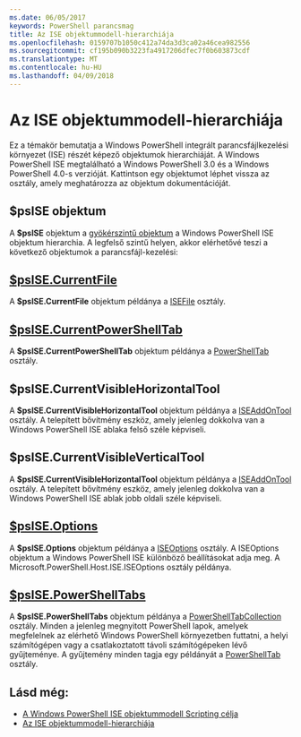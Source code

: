 ```yaml
---
ms.date: 06/05/2017
keywords: PowerShell parancsmag
title: Az ISE objektummodell-hierarchiája
ms.openlocfilehash: 0159707b1050c412a74da3d3ca02a46cea982556
ms.sourcegitcommit: cf195b090b3223fa4917206dfec7f0b603873cdf
ms.translationtype: MT
ms.contentlocale: hu-HU
ms.lasthandoff: 04/09/2018
---
```

# <a name="the-ise-object-model-hierarchy"></a>Az ISE objektummodell-hierarchiája

Ez a témakör bemutatja a Windows PowerShell integrált parancsfájlkezelési környezet (ISE) részét képező objektumok hierarchiáját.
A Windows PowerShell ISE megtalálható a Windows PowerShell 3.0 és a Windows PowerShell 4.0-s verzióját.
Kattintson egy objektumot léphet vissza az osztály, amely meghatározza az objektum dokumentációját.

## <a name="psise-object"></a>$psISE objektum

A **$psISE** objektum a [gyökérszintű objektum](The-ObjectModelRoot-Object.md) a Windows PowerShell ISE objektum hierarchia.
A legfelső szintű helyen, akkor elérhetővé teszi a következő objektumok a parancsfájl-kezelési:

## <a name="psisecurrentfilethe-isefile-objectmd"></a>[$psISE.CurrentFile](The-ISEFile-Object.md)

A **$psISE.CurrentFile** objektum példánya a [ISEFile](The-ISEFile-Object.md) osztály.

## <a name="psisecurrentpowershelltabthe-powershelltab-objectmd"></a>[$psISE.CurrentPowerShellTab](The-PowerShellTab-Object.md)

A **$psISE.CurrentPowerShellTab** objektum példánya a [PowerShellTab](The-PowerShellTab-Object.md) osztály.

## <a name="psisecurrentvisiblehorizontaltool"></a>$psISE.CurrentVisibleHorizontalTool

A **$psISE.CurrentVisibleHorizontalTool** objektum példánya a [ISEAddOnTool](The-ISEAddOnTool-Object.md) osztály.
A telepített bővítmény eszköz, amely jelenleg dokkolva van a Windows PowerShell ISE ablaka felső széle képviseli.

## <a name="psisecurrentvisibleverticaltool"></a>$psISE.CurrentVisibleVerticalTool

A **$psISE.CurrentVisibleHorizontalTool** objektum példánya a [ISEAddOnTool](The-ISEAddOnTool-Object.md) osztály.
A telepített bővítmény eszköz, amely jelenleg dokkolva van a Windows PowerShell ISE ablak jobb oldali széle képviseli.

## <a name="psiseoptionsthe-iseoptions-objectmd"></a>[$psISE.Options](The-ISEOptions-Object.md)

A **$psISE.Options** objektum példánya a [ISEOptions](The-ISEOptions-Object.md) osztály.
A ISEOptions objektum a Windows PowerShell ISE különböző beállításokat adja meg.
A Microsoft.PowerShell.Host.ISE.ISEOptions osztály példánya.

## <a name="psisepowershelltabsthe-powershelltabcollection-objectmd"></a>[$psISE.PowerShellTabs](The-PowerShellTabCollection-Object.md)

A **$psISE.PowerShellTabs** objektum példánya a [PowerShellTabCollection](The-PowerShellTabCollection-Object.md) osztály.
Minden a jelenleg megnyitott PowerShell lapok, amelyek megfelelnek az elérhető Windows PowerShell környezetben futtatni, a helyi számítógépen vagy a csatlakoztatott távoli számítógépeken lévő gyűjteménye.
A gyűjtemény minden tagja egy példányát a [PowerShellTab](The-PowerShellTab-Object.md) osztály.

## <a name="see-also"></a>Lásd még:

- [A Windows PowerShell ISE objektummodell Scripting célja](Purpose-of-the-Windows-PowerShell-ISE-Scripting-Object-Model.md)
- [Az ISE objektummodell-hierarchiája](The-ISE-Object-Model-Hierarchy.md)